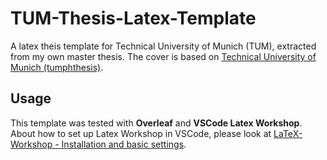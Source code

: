 # TUM-Thesis-Latex-Template
A latex theis template for Technical University of Munich (TUM), extracted from my own master thesis. The cover is based on [Technical University of Munich (tumphthesis)](https://www.overleaf.com/latex/templates/technical-university-of-munich-tumphthesis/gzzqnqhbwwpb).

## Usage
This template was tested with **Overleaf** and **VSCode Latex Workshop**. About how to set up Latex Workshop in VSCode, please look at [LaTeX-Workshop - Installation and basic settings](https://github.com/James-Yu/LaTeX-Workshop/wiki/Install).
